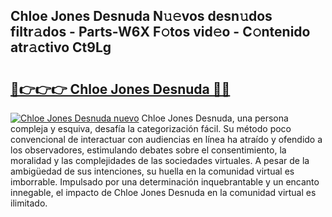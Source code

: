 ## Chloe Jones Desnuda N𝚞𝚎vos desn𝚞dos filtr𝚊dos - Parts-W6X F𝚘tos vid𝚎o - C𝚘ntenido atr𝚊ctivo Ct9Lg

# <h2><a href="http://mb4i3xl.tromn.icu/?c=Chloe+Jones+Desnuda">🔗👉👉👉 Chloe Jones Desnuda 🔗🔗</a></h2>

[![Chloe Jones Desnuda nuevo](https://i.imgur.com/pEAQMta.gif)](http://mb4i3xl.tromn.icu/?c=Chloe+Jones+Desnuda)
Chloe Jones Desnuda, una persona compleja y esquiva, desafía la categorización fácil. Su método poco convencional de interactuar con audiencias en línea ha atraído y ofendido a los observadores, estimulando debates sobre el consentimiento, la moralidad y las complejidades de las sociedades virtuales. A pesar de la ambigüedad de sus intenciones, su huella en la comunidad virtual es imborrable. Impulsado por una determinación inquebrantable y un encanto innegable, el impacto de Chloe Jones Desnuda en la comunidad virtual es ilimitado.
